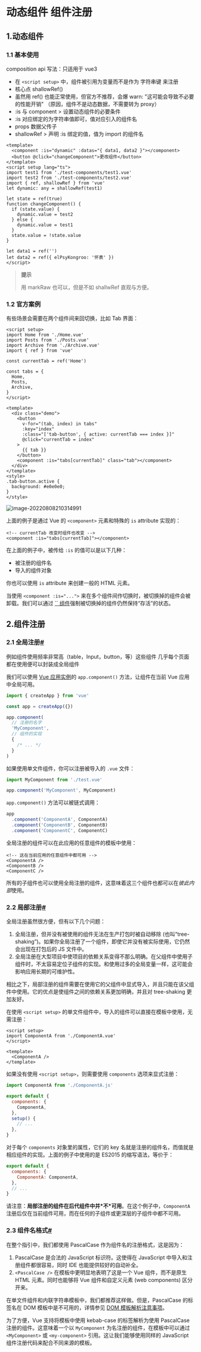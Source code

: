 # 动态组件 组件注册

## 1.动态组件

### 1.1 基本使用

composition api 写法：只适用于 vue3

- 在 `<script setup>` 中，组件被引用为变量而不是作为 字符串键 来注册
- 核心点 shallowRef()
- 虽然用 ref() 也能正常使用，但官方不推荐，会爆 warn: "这可能会导致不必要的性能开销" （原因，组件不是动态数据，不需要转为 proxy）
- :is 与 component > 设置动态组件的必要条件
- :is 对应绑定的为字符串值即可，值对应引入的组件名
- props 数据父传子
- shallowRef > 声明 :is 绑定的值，值为 import 的组件名

```vue
<template>
  <component :is="dynamic" :datas="{ data1, data2 }"></component>
  <button @click="changeComponent">更改组件</button>
</template>
<script setup lang="ts">
import test1 from './test-components/test1.vue'
import test2 from './test-components/test2.vue'
import { ref, shallowRef } from 'vue'
let dynamic: any = shallowRef(test1)

let state = ref(true)
function changeComponent() {
  if (state.value) {
    dynamic.value = test2
  } else {
    dynamic.value = test1
  }
  state.value = !state.value
}

let data1 = ref('')
let data2 = ref({ elPsyKongroo: '怀表' })
</script>
```

> **提示**
>
> 用 markRaw 也可以，但是不如 shallwRef 直观与方便。

### 1.2 官方案例

有些场景会需要在两个组件间来回切换，比如 Tab 界面：

```vue
<script setup>
import Home from './Home.vue'
import Posts from './Posts.vue'
import Archive from './Archive.vue'
import { ref } from 'vue'

const currentTab = ref('Home')

const tabs = {
  Home,
  Posts,
  Archive,
}
</script>

<template>
  <div class="demo">
    <button
      v-for="(tab, index) in tabs"
      :key="index"
      :class="['tab-button', { active: currentTab === index }]"
      @click="currentTab = index"
    >
      {{ tab }}
    </button>
    <component :is="tabs[currentTab]" class="tab"></component>
  </div>
</template>
<style>
.tab-button.active {
  background: #e0e0e0;
}
</style>
```

![image-20220808210314991](https://i0.hdslb.com/bfs/album/2ebb7dd5ec1d2e46080623849ad437d80f0ef230.png)

上面的例子是通过 Vue 的 `<component>` 元素和特殊的 `is` attribute 实现的：

```vue
<!-- currentTab 改变时组件也改变 -->
<component :is="tabs[currentTab]"></component>
```

在上面的例子中，被传给 `:is` 的值可以是以下几种：

- 被注册的组件名
- 导入的组件对象

你也可以使用 `is` attribute 来创建一般的 HTML 元素。

当使用 `<component :is="...">` 来在多个组件间作切换时，被切换掉的组件会被卸载。我们可以通过 [`` 组件](https://staging-cn.vuejs.org/guide/built-ins/keep-alive.html)强制被切换掉的组件仍然保持“存活”的状态。

## 2.组件注册

### 2.1 全局注册[#](https://staging-cn.vuejs.org/guide/components/registration.html#global-registration)

例如组件使用频率非常高（table，Input，button，等）这些组件 几乎每个页面都在使用便可以封装成全局组件

我们可以使用 [Vue 应用实例](https://staging-cn.vuejs.org/guide/essentials/application.html)的 `app.component()` 方法，让组件在当前 Vue 应用中全局可用。

```js
import { createApp } from 'vue'

const app = createApp({})

app.component(
  // 注册的名字
  'MyComponent',
  // 组件的实现
  {
    /* ... */
  }
)
```

如果使用单文件组件，你可以注册被导入的 `.vue` 文件：

```js
import MyComponent from './test.vue'

app.component('MyComponent', MyComponent)
```

`app.component()` 方法可以被链式调用：

```js
app
  .component('ComponentA', ComponentA)
  .component('ComponentB', ComponentB)
  .component('ComponentC', ComponentC)
```

全局注册的组件可以在此应用的任意组件的模板中使用：

```vue
<!-- 这在当前应用的任意组件中都可用 -->
<ComponentA />
<ComponentB />
<ComponentC />
```

所有的子组件也可以使用全局注册的组件，这意味着这三个组件也都可以在*彼此内部*使用。

### 2.2 局部注册[#](https://staging-cn.vuejs.org/guide/components/registration.html#local-registration)

全局注册虽然很方便，但有以下几个问题：

1. 全局注册，但并没有被使用的组件无法在生产打包时被自动移除 (也叫“tree-shaking”)。如果你全局注册了一个组件，即使它并没有被实际使用，它仍然会出现在打包后的 JS 文件中。
2. 全局注册在大型项目中使项目的依赖关系变得不那么明确。在父组件中使用子组件时，不太容易定位子组件的实现。和使用过多的全局变量一样，这可能会影响应用长期的可维护性。

相比之下，局部注册的组件需要在使用它的父组件中显式导入，并且只能在该父组件中使用。它的优点是使组件之间的依赖关系更加明确，并且对 tree-shaking 更加友好。

在使用 `<script setup>` 的单文件组件中，导入的组件可以直接在模板中使用，无需注册：

```vue
<script setup>
import ComponentA from './ComponentA.vue'
</script>

<template>
  <ComponentA />
</template>
```

如果没有使用 `<script setup>`，则需要使用 `components` 选项来显式注册：

```js
import ComponentA from './ComponentA.js'

export default {
  components: {
    ComponentA,
  },
  setup() {
    // ...
  },
}
```

对于每个 `components` 对象里的属性，它们的 key 名就是注册的组件名，而值就是相应组件的实现。上面的例子中使用的是 ES2015 的缩写语法，等价于：

```js
export default {
  components: {
    ComponentA: ComponentA,
  },
  // ...
}
```

请注意：**局部注册的组件在后代组件中并\*不\*可用**。在这个例子中，`ComponentA` 注册后仅在当前组件可用，而在任何的子组件或更深层的子组件中都不可用。

### 2.3 组件名格式[#](https://staging-cn.vuejs.org/guide/components/registration.html#component-name-casing)

在整个指引中，我们都使用 PascalCase 作为组件名的注册格式，这是因为：

1. PascalCase 是合法的 JavaScript 标识符。这使得在 JavaScript 中导入和注册组件都很容易，同时 IDE 也能提供较好的自动补全。
2. `<PascalCase />` 在模板中更明显地表明了这是一个 Vue 组件，而不是原生 HTML 元素。同时也能够将 Vue 组件和自定义元素 (web components) 区分开来。

在单文件组件和内联字符串模板中，我们都推荐这样做。但是，PascalCase 的标签名在 DOM 模板中是不可用的，详情参见 [DOM 模板解析注意事项](https://staging-cn.vuejs.org/guide/essentials/component-basics.html#dom-template-parsing-caveats)。

为了方便，Vue 支持将模板中使用 kebab-case 的标签解析为使用 PascalCase 注册的组件。这意味着一个以 `MyComponent` 为名注册的组件，在模板中可以通过 `<MyComponent>` 或 `<my-component>` 引用。这让我们能够使用同样的 JavaScript 组件注册代码来配合不同来源的模板。
